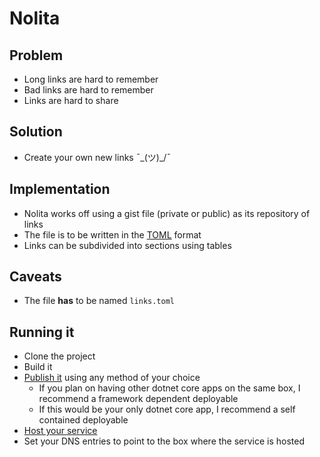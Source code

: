 # Nolita

## Problem

- Long links are hard to remember
- Bad links are hard to remember
- Links are hard to share

## Solution

- Create your own new links ¯\_(ツ)_/¯

## Implementation

- Nolita works off using a gist file (private or public) as its repository of links
- The file is to be written in the [TOML](https://github.com/toml-lang/toml) format 
- Links can be subdivided into sections using tables

## Caveats

- The file **has** to be named `links.toml` 

## Running it

- Clone the project
- Build it
- [Publish it](https://docs.microsoft.com/en-us/dotnet/core/deploying/deploy-with-cli) using any method of your choice
  - If you plan on having other dotnet core apps on the same box, I recommend a framework dependent deployable
  - If this would be your only dotnet core app, I recommend a self contained deployable
- [Host your service](https://docs.microsoft.com/en-us/aspnet/core/host-and-deploy/?view=aspnetcore-2.2)
- Set your DNS entries to point to the box where the service is hosted
